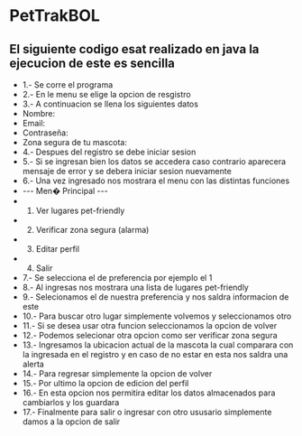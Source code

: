 # PetTrakBOL
## El siguiente codigo esat realizado en java la ejecucion de este es sencilla
- 1.- Se corre el programa
- 2.- En le menu se elige la opcion de resgistro
- 3.- A continuacion se llena los siguientes datos
-    Nombre: 
-    Email: 
-    Contraseña: 
-    Zona segura de tu mascota:
- 4.- Despues del registro se debe iniciar sesion
- 5.- Si se ingresan bien los datos se accedera caso contrario aparecera mensaje de error y se debera iniciar sesion nuevamente
- 6.- Una vez ingresado nos mostrara el menu con las distintas funciones
-    --- Men� Principal ---
-    1. Ver lugares pet-friendly
-    2. Verificar zona segura (alarma)
-    3. Editar perfil
-    4. Salir
- 7.- Se selecciona el de preferencia por ejemplo el 1
- 8.- Al ingresas nos mostrara una lista de lugares pet-friendly
- 9.- Selecionamos el de nuestra preferencia y nos saldra informacion de este
- 10.- Para buscar otro lugar simplemente volvemos y seleccionamos otro
- 11.- Si se desea usar otra funcion seleccionamos la opcion de volver
- 12.- Podemos selecionar otra opcion como ser verificar zona segura
- 13.- Ingresamos la ubicacion actual de la mascota la cual comparara con la ingresada en el registro y en caso de no estar en esta nos saldra una alerta
- 14.- Para regresar simplemente la opcion de volver
- 15.- Por ultimo la opcion de edicion del perfil
- 16.- En esta opcion nos permitira editar los datos almacenados para cambiarlos y los guardara
- 17.- Finalmente para salir o ingresar con otro ususario simplemente damos a la opcion de salir
